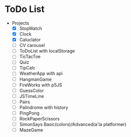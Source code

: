 # ToDo List

- Projects
  - [x] StopWatch
  - [x] Clock
  - [x] Caluclator
  - [ ] CV carousel
  - [ ] ToDoList with localStorage
  - [ ] TicTacToe
  - [ ] Quiz
  - [ ] TipCalc
  - [ ] WeatherApp with api
  - [ ] HangmanGame
  - [ ] FireWorks with p5JS
  - [ ] GuessColor
  - [ ] JSTimeLine
  - [ ] Pairs
  - [ ] Palindrome with history
  - [ ] PingPong
  - [ ] RockPaperScissors
  - [ ] SimonSays Basic(colors)/Advanced(a'la platformer)
  - [ ] MazeGame
